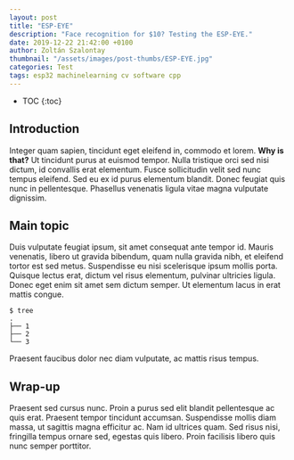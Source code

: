 ```yaml
---
layout: post
title: "ESP-EYE"
description: "Face recognition for $10? Testing the ESP-EYE."
date: 2019-12-22 21:42:00 +0100
author: Zoltán Szalontay
thumbnail: "/assets/images/post-thumbs/ESP-EYE.jpg"
categories: Test
tags: esp32 machinelearning cv software cpp
---
```

* TOC
{:toc}

## Introduction

Integer quam sapien, tincidunt eget eleifend in, commodo et lorem. **Why is that?** Ut tincidunt purus at euismod tempor. Nulla tristique orci sed nisi dictum, id convallis erat elementum. Fusce sollicitudin velit sed nunc tempus eleifend. Sed eu ex id purus elementum blandit. Donec feugiat quis nunc in pellentesque. Phasellus venenatis ligula vitae magna vulputate dignissim.

## Main topic

Duis vulputate feugiat ipsum, sit amet consequat ante tempor id. Mauris venenatis, libero ut gravida bibendum, quam nulla gravida nibh, et eleifend tortor est sed metus. Suspendisse eu nisi scelerisque ipsum mollis porta. Quisque lectus erat, dictum vel risus elementum, pulvinar ultricies ligula. Donec eget enim sit amet sem dictum semper. Ut elementum lacus in erat mattis congue.

```console
$ tree
.
├── 1
├── 2
└── 3
```

Praesent faucibus dolor nec diam vulputate, ac mattis risus tempus.

## Wrap-up
Praesent sed cursus nunc. Proin a purus sed elit blandit pellentesque ac quis erat. Praesent tempor tincidunt accumsan. Suspendisse mollis diam massa, ut sagittis magna efficitur ac. Nam id ultrices quam. Sed risus nisi, fringilla tempus ornare sed, egestas quis libero. Proin facilisis libero quis nunc semper porttitor.
